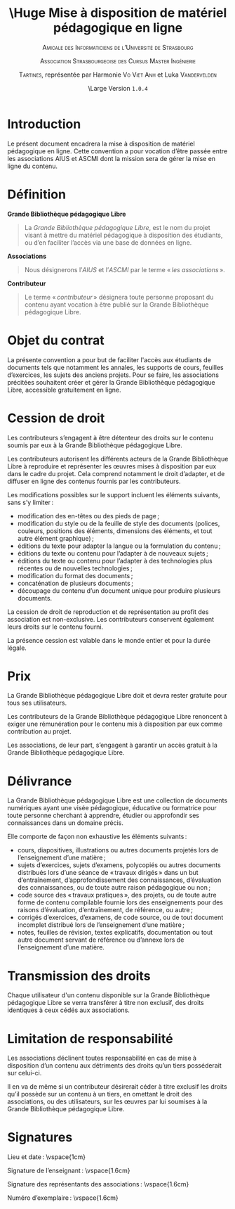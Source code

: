 ﻿---
title: \Huge Mise à disposition de matériel pédagogique en ligne
toc-title: "Sommaire"
break-after-title: true
date: \Large Version `1.0.4`
author:
- <span style="font-variant:small-caps;">Amicale des Informaticiens de l’Université de Strasbourg</span>
- <span style="font-variant:small-caps;">Association Strasbourgeoise des Cursus Master Ingénierie</span>
- <span style="font-variant:small-caps;">Tartines</span>, représentée par Harmonie <span style="font-variant:small-caps;">Vo Viet Anh</span> et Luka <span style="font-variant:small-caps;">Vandervelden</span>
fancyhdr: true
geometry:
- margin=1.5in
tags:
- legal
- grande bibliothèque pédagogique libre
...

# Introduction

Le présent document encadrera la mise à disposition de matériel pédagogique en ligne.
Cette convention a pour vocation d’être passée entre les associations AIUS et ASCMI dont la mission sera de gérer la mise en ligne du contenu.

# Définition

**Grande Bibliothèque pédagogique Libre**

> La *Grande Bibliothèque pédagogique Libre*, est le nom du projet visant à mettre du matériel pédagogique à disposition des étudiants, ou d’en faciliter l’accès via une base de données en ligne.

**Associations**

> Nous désignerons l’*AIUS* et l’*ASCMI* par le terme « *les associations* ».

**Contributeur**

> Le terme « *contributeur* » désignera toute personne proposant du contenu ayant vocation à être publié sur la Grande Bibliothèque pédagogique Libre.

# Objet du contrat

La présente convention a pour but de faciliter l'accès aux étudiants de documents tels que notamment les annales, les supports de cours, feuilles d’exercices, les sujets des anciens projets.
Pour se faire, les associations précitées souhaitent créer et gérer la Grande Bibliothèque pédagogique Libre, accessible gratuitement en ligne.

# Cession de droit

Les contributeurs s’engagent à être détenteur des droits sur le contenu soumis par eux à la Grande Bibliothèque pédagogique Libre.

Les contributeurs autorisent les différents acteurs de la Grande Bibliothèque Libre à reproduire et représenter les œuvres mises à disposition par eux dans le cadre du projet.
Cela comprend notamment le droit d’adapter, et de diffuser en ligne des contenus fournis par les contributeurs.

Les modifications possibles sur le support incluent les éléments suivants, sans s’y limiter :

  - modification des en-têtes ou des pieds de page ;
  - modification du style ou de la feuille de style des documents (polices, couleurs, positions des éléments, dimensions des éléments, et tout autre élément graphique) ;
  - éditions du texte pour adapter la langue ou la formulation du contenu ;
  - éditions du texte ou contenu pour l’adapter à de nouveaux sujets ;
  - éditions du texte ou contenu pour l’adapter à des technologies plus récentes ou de nouvelles technologies ;
  - modification du format des documents ;
  - concaténation de plusieurs documents ;
  - découpage du contenu d’un document unique pour produire plusieurs documents.

La cession de droit de reproduction et de représentation au profit des association est non-exclusive.
Les contributeurs conservent également leurs droits sur le contenu fourni.

La présence cession est valable dans le monde entier et pour la durée légale.

# Prix

La Grande Bibliothèque pédagogique Libre doit et devra rester gratuite pour tous ses utilisateurs.

Les contributeurs de la Grande Bibliothèque pédagogique Libre renoncent à exiger une rémunération pour le contenu mis à disposition par eux comme contribution au projet. 

Les associations, de leur part, s’engagent à garantir un accès gratuit à la Grande Bibliothèque pédagogique Libre.

# Délivrance

La Grande Bibliothèque pédagogique Libre est une collection de documents numériques ayant une visée pédagogique, éducative ou formatrice pour toute personne cherchant à apprendre, étudier ou approfondir ses connaissances dans un domaine précis.

Elle comporte de façon non exhaustive les éléments suivants :

  - cours, diapositives, illustrations ou autres documents projetés lors de l’enseignement d’une matière ;
  - sujets d’exercices, sujets d’examens, polycopiés ou autres documents distribués lors d’une séance de « travaux dirigés » dans un but d’entraînement, d’approfondissement des connaissances, d’évaluation des connaissances, ou de toute autre raison pédagogique ou non ;
  - code source des « travaux pratiques », des projets, ou de toute autre forme de contenu compilable fournie lors des enseignements pour des raisons d’évaluation, d’entraînement, de référence, ou autre ;
  - corrigés d’exercices, d’examens, de code source, ou de tout document incomplet distribué lors de l’enseignement d’une matière ;
  - notes, feuilles de révision, textes explicatifs, documentation ou tout autre document servant de référence ou d’annexe lors de l’enseignement d’une matière.

# Transmission des droits

Chaque utilisateur d'un contenu disponible sur la Grande Bibliothèque pédagogique Libre se verra transférer à titre non exclusif, des droits identiques à ceux
cédés aux associations.

# Limitation de responsabilité

Les associations déclinent toutes responsabilité en cas de mise à disposition d’un contenu aux détriments des droits qu’un tiers posséderait sur celui-ci.

Il en va de même si un contributeur désirerait céder à titre exclusif les droits qu’il possède sur un contenu à un tiers, en omettant le droit des associations, ou des utilisateurs, sur les œuvres par lui soumises à la Grande Bibliothèque pédagogique Libre.

# Signatures

Lieu et date : \vspace{1cm}

Signature de l’enseignant : \vspace{1.6cm}

Signature des représentants des associations : \vspace{1.6cm}

Numéro d’exemplaire : \vspace{1.6cm}

